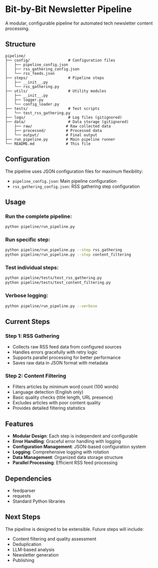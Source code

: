 # Bit-by-Bit Newsletter Pipeline

A modular, configurable pipeline for automated tech newsletter content processing.

## Structure

```
pipeline/
├── config/                 # Configuration files
│   ├── pipeline_config.json
│   ├── rss_gathering_config.json
│   └── rss_feeds.json
├── steps/                  # Pipeline steps
│   ├── __init__.py
│   └── rss_gathering.py
├── utils/                  # Utility modules
│   ├── __init__.py
│   ├── logger.py
│   └── config_loader.py
├── tests/                  # Test scripts
│   └── test_rss_gathering.py
├── logs/                   # Log files (gitignored)
├── data/                   # Data storage (gitignored)
│   ├── raw/               # Raw collected data
│   ├── processed/         # Processed data
│   └── output/            # Final output
├── run_pipeline.py        # Main pipeline runner
└── README.md              # This file
```

## Configuration

The pipeline uses JSON configuration files for maximum flexibility:

- `pipeline_config.json`: Main pipeline configuration
- `rss_gathering_config.json`: RSS gathering step configuration

## Usage

### Run the complete pipeline:
```bash
python pipeline/run_pipeline.py
```

### Run specific step:
```bash
python pipeline/run_pipeline.py --step rss_gathering
python pipeline/run_pipeline.py --step content_filtering
```

### Test individual steps:
```bash
python pipeline/tests/test_rss_gathering.py
python pipeline/tests/test_content_filtering.py
```

### Verbose logging:
```bash
python pipeline/run_pipeline.py --verbose
```

## Current Steps

### Step 1: RSS Gathering
- Collects raw RSS feed data from configured sources
- Handles errors gracefully with retry logic
- Supports parallel processing for better performance
- Saves raw data in JSON format with metadata

### Step 2: Content Filtering
- Filters articles by minimum word count (100 words)
- Language detection (English only)
- Basic quality checks (title length, URL presence)
- Excludes articles with poor content quality
- Provides detailed filtering statistics

## Features

- **Modular Design**: Each step is independent and configurable
- **Error Handling**: Graceful error handling with logging
- **Configuration Management**: JSON-based configuration system
- **Logging**: Comprehensive logging with rotation
- **Data Management**: Organized data storage structure
- **Parallel Processing**: Efficient RSS feed processing

## Dependencies

- feedparser
- requests
- Standard Python libraries

## Next Steps

The pipeline is designed to be extensible. Future steps will include:
- Content filtering and quality assessment
- Deduplication
- LLM-based analysis
- Newsletter generation
- Publishing
